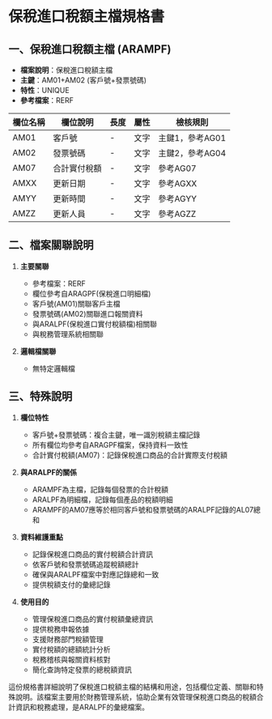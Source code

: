 # 保稅進口稅額主檔規格書

## 一、保稅進口稅額主檔 (ARAMPF)
- **檔案說明**：保稅進口稅額主檔
- **主鍵**：AM01+AM02 (客戶號+發票號碼)
- **特性**：UNIQUE
- **參考檔案**：RERF

| 欄位名稱 | 欄位說明 | 長度 | 屬性 | 檢核規則 |
|---------|---------|------|------|----------|
| AM01 | 客戶號 | - | 文字 | 主鍵1，參考AG01 |
| AM02 | 發票號碼 | - | 文字 | 主鍵2，參考AG04 |
| AM07 | 合計實付稅額 | - | 文字 | 參考AG07 |
| AMXX | 更新日期 | - | 文字 | 參考AGXX |
| AMYY | 更新時間 | - | 文字 | 參考AGYY |
| AMZZ | 更新人員 | - | 文字 | 參考AGZZ |

## 二、檔案關聯說明

1. **主要關聯**
   - 參考檔案：RERF
   - 欄位參考自ARAGPF(保稅進口明細檔)
   - 客戶號(AM01)關聯客戶主檔
   - 發票號碼(AM02)關聯進口報關資料
   - 與ARALPF(保稅進口實付稅額檔)相關聯
   - 與稅務管理系統相關聯

2. **邏輯檔關聯**
   - 無特定邏輯檔

## 三、特殊說明

1. **欄位特性**
   - 客戶號+發票號碼：複合主鍵，唯一識別稅額主檔記錄
   - 所有欄位均參考自ARAGPF檔案，保持資料一致性
   - 合計實付稅額(AM07)：記錄保稅進口商品的合計實際支付稅額

2. **與ARALPF的關係**
   - ARAMPF為主檔，記錄每個發票的合計稅額
   - ARALPF為明細檔，記錄每個產品的稅額明細
   - ARAMPF的AM07應等於相同客戶號和發票號碼的ARALPF記錄的AL07總和

3. **資料維護重點**
   - 記錄保稅進口商品的實付稅額合計資訊
   - 依客戶號和發票號碼追蹤稅額總計
   - 確保與ARALPF檔案中對應記錄總和一致
   - 提供稅額支付的彙總記錄

4. **使用目的**
   - 管理保稅進口商品的實付稅額彙總資訊
   - 提供稅務申報依據
   - 支援財務部門稅額管理
   - 實付稅額的總額統計分析
   - 稅務稽核與報關資料核對
   - 簡化查詢特定發票的總稅額資訊

這份規格書詳細說明了保稅進口稅額主檔的結構和用途，包括欄位定義、關聯和特殊說明。該檔案主要用於財務管理系統，協助企業有效管理保稅進口商品的稅額合計資訊和稅務處理，是ARALPF的彙總檔案。 